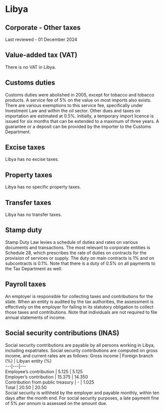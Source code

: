 # Libya
## Corporate - Other taxes
Last reviewed - 01 December 2024
## Value-added tax (VAT)
There is no VAT in Libya.
## Customs duties
Customs duties were abolished in 2005, except for tobacco and tobacco products.
A service fee of 5% on the value on most imports also exists. There are various exemptions to this service fee, specifically under Investment Law and within the oil sector.
Other dues and taxes on importation are estimated at 0.5%. Initially, a temporary import licence is issued for six months that can be extended to a maximum of three years. A guarantee or a deposit can be provided by the importer to the Customs Department.
## Excise taxes
Libya has no excise taxes.
## Property taxes
Libya has no specific property taxes.
## Transfer taxes
Libya has no transfer taxes.
## Stamp duty
Stamp Duty Law levies a schedule of duties and rates on various documents and transactions. The most relevant to corporate entities is Schedule 28, which prescribes the rate of duties on contracts for the provision of services or supply. The duty on main contracts is 1% and on subcontracts is 0.1%. Note that there is a duty of 0.5% on all payments to the Tax Department as well.
## Payroll taxes
An employer is responsible for collecting taxes and contributions for the state. When an entity is audited by the tax authorities, the assessment is effectively on the employer for failing in its statutory obligation to collect those taxes and contributions. Note that individuals are not required to file annual statements of income.
## Social security contributions (INAS)
Social security contributions are payable by all persons working in Libya, including expatriates.
Social security contributions are computed on gross income, and current rates are as follows:
Gross income | Foreign branch (%) | Libyan entity (%)  
---|---|---  
Employee’s contribution | 5.125 | 5.125  
Employer’s contribution | 15.375 | 14.350  
Contribution from public treasury | - | 1.025  
Total | 20.50 | 20.50  
Social security is withheld by the employer and payable monthly, within ten days after the month end. For social security purposes, a late payment fine of 5% _per annum_ is assessed on the amount due.
